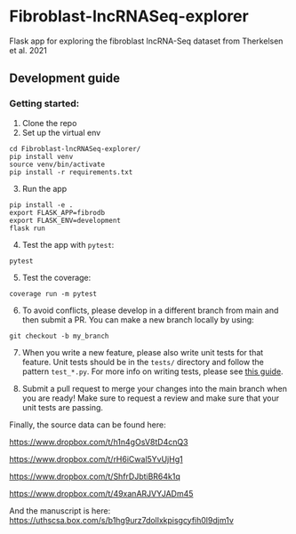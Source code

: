 # Fibroblast-lncRNASeq-explorer
Flask app for exploring the fibroblast lncRNA-Seq dataset from Therkelsen et al. 2021

## Development guide

### Getting started:

1. Clone the repo
2. Set up the virtual env

```shell
cd Fibroblast-lncRNASeq-explorer/
pip install venv
source venv/bin/activate
pip install -r requirements.txt
```

3. Run the app

```shell
pip install -e .
export FLASK_APP=fibrodb
export FLASK_ENV=development
flask run
```

4. Test the app with `pytest`:

```shell
pytest
```

5. Test the coverage:

```shell
coverage run -m pytest
```

6. To avoid conflicts, please develop in a different branch from main and then submit a PR. You can make a new branch locally
by using:
   
```shell
git checkout -b my_branch
```

7. When you write a new feature, please also write unit tests for that feature. Unit tests should be in the `tests/` 
directory and follow the pattern `test_*.py`. For more info on writing tests, 
please see [this guide](https://flask.palletsprojects.com/en/2.0.x/tutorial/tests/).
   
8. Submit a pull request to merge your changes into the main branch when you are ready! Make sure to request a review and
make sure that your unit tests are passing.

Finally, the source data can be found here:

https://www.dropbox.com/t/h1n4gOsV8tD4cnQ3

https://www.dropbox.com/t/rH6iCwal5YvUjHg1

https://www.dropbox.com/t/ShfrDJbtiBR64k1q

https://www.dropbox.com/t/49xanARJVYJADm45

And the manuscript is here: https://uthscsa.box.com/s/b1hg9urz7dollxkpisgcyfih0l9djm1v
